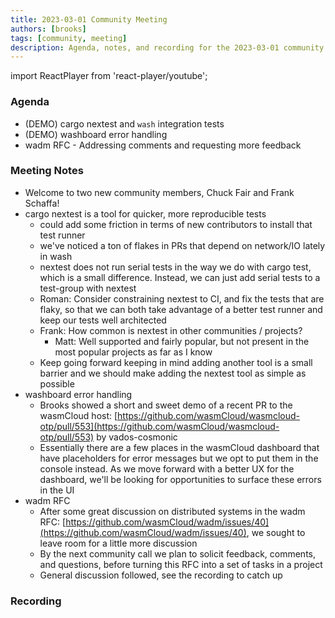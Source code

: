 ```yaml
---
title: 2023-03-01 Community Meeting
authors: [brooks]
tags: [community, meeting]
description: Agenda, notes, and recording for the 2023-03-01 community meeting
---
```


import ReactPlayer from 'react-player/youtube';

### Agenda
- (DEMO) cargo nextest and `wash` integration tests
- (DEMO) washboard error handling
- wadm RFC - Addressing comments and requesting more feedback

<!--truncate-->

### Meeting Notes
- Welcome to two new community members, Chuck Fair and Frank Schaffa!
- cargo nextest is a tool for quicker, more reproducible tests
  - could add some friction in terms of new contributors to install that test runner
  - we've noticed a ton of flakes in PRs that depend on network/IO lately in wash
  - nextest does not run serial tests in the way we do with cargo test, which is a small difference. Instead, we can just add serial tests to a test-group with nextest
  - Roman: Consider constraining nextest to CI, and fix the tests that are flaky, so that we can both take advantage of a better test runner and keep our tests well architected
  - Frank: How common is nextest in other communities / projects?
    - Matt: Well supported and fairly popular, but not present in the most popular projects as far as I know
  - Keep going forward keeping in mind adding another tool is a small barrier and we should make adding the nextest tool as simple as possible
- washboard error handling
  - Brooks showed a short and sweet demo of a recent PR to the wasmCloud host: [https://github.com/wasmCloud/wasmcloud-otp/pull/553](https://github.com/wasmCloud/wasmcloud-otp/pull/553) by vados-cosmonic
  - Essentially there are a few places in the wasmCloud dashboard that have placeholders for error messages but we opt to put them in the console instead. As we move forward with a better UX for the dashboard, we'll be looking for opportunities to surface these errors in the UI
- wadm RFC
  - After some great discussion on distributed systems in the wadm RFC: [https://github.com/wasmCloud/wadm/issues/40](https://github.com/wasmCloud/wadm/issues/40), we sought to leave room for a little more discussion
  - By the next community call we plan to solicit feedback, comments, and questions, before turning this RFC into a set of tasks in a project
  - General discussion followed, see the recording to catch up

### Recording

<ReactPlayer url='https://www.youtube.com/watch?v=gksQ46h3Khg' controls />

